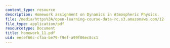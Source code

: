 ```yaml
---
content_type: resource
description: Homework assignment on Dynamics in Atmospheric Physics.
file: /media/https%3A/open-learning-course-data-rc.s3.amazonaws.com/12-810-dynamics-of-the-atmosphere-spring-2008/eecef66ccfaabe79f9efa99f06ec8cc1_homework_11.pdf
file_type: application/pdf
resourcetype: Document
title: homework_11.pdf
uid: eecef66c-cfaa-be79-f9ef-a99f06ec8cc1
---
```

